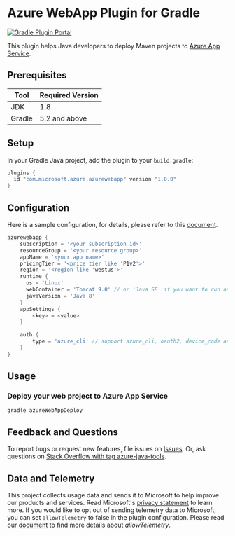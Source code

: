 # Azure WebApp Plugin for Gradle
[![Gradle Plugin Portal](https://img.shields.io/maven-metadata/v.svg?colorB=007ec6&label=Azure+WebApp+Plugin+for+Gradle&metadataUrl=https%3A%2F%2Fplugins.gradle.org%2Fm2%2Fcom%2Fmicrosoft%2Fazure%2Fazure-webapp-gradle-plugin%2Fmaven-metadata.xml)](https://plugins.gradle.org/plugin/com.microsoft.azure.azurewebapp)

This plugin helps Java developers to deploy Maven projects to [Azure App Service](https://docs.microsoft.com/en-us/azure/app-service/).


## Prerequisites

Tool | Required Version
---|---
JDK | 1.8
Gradle | 5.2 and above


## Setup
In your Gradle Java project, add the plugin to your `build.gradle`:
```groovy
plugins {
  id "com.microsoft.azure.azurewebapp" version "1.0.0"
}
```

## Configuration
Here is a sample configuration, for details, please refer to this [document](https://github.com/microsoft/azure-gradle-plugins/wiki/Webapp-Configuration).
```groovy
azurewebapp {
    subscription = '<your subscription id>'
    resourceGroup = '<your resource group>'
    appName = '<your app name>'
    pricingTier = '<price tier like 'P1v2'>'
    region = '<region like 'westus'>'
    runtime {
      os = 'Linux'
      webContainer = 'Tomcat 9.0' // or 'Java SE' if you want to run an executable jar
      javaVersion = 'Java 8'
    }
    appSettings {
        <key> = <value>
    }

    auth {
        type = 'azure_cli' // support azure_cli, oauth2, device_code and service_principal
    }
}
```

## Usage

### Deploy your web project to Azure App Service
```shell
gradle azureWebAppDeploy
```

## Feedback and Questions
To report bugs or request new features, file issues on [Issues](https://github.com/microsoft/azure-gradle-plugins/issues). Or, ask questions on [Stack Overflow with tag azure-java-tools](https://stackoverflow.com/questions/tagged/azure-java-tools).

## Data and Telemetry
This project collects usage data and sends it to Microsoft to help improve our products and services.
Read Microsoft's [privacy statement](https://privacy.microsoft.com/en-us/privacystatement) to learn more.
If you would like to opt out of sending telemetry data to Microsoft, you can set `allowTelemetry` to false in the plugin configuration.
Please read our [document](https://github.com/microsoft/azure-gradle-plugins/wiki/Configuration) to find more details about *allowTelemetry*.
